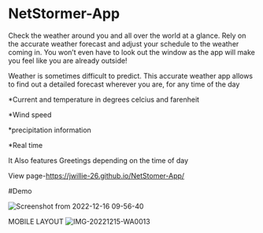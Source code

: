 # NetStormer-App

Check the weather around you and all over the world at a glance. Rely on the accurate weather forecast and adjust your schedule to the weather coming in. You won’t even have to look out the window as the app will make you feel like you are already outside!

Weather is sometimes difficult to predict. This accurate weather app allows to find out a detailed forecast wherever you are, for any time of the day 

*Current and temperature in degrees celcius and farenheit

*Wind speed 

*precipitation information

*Real time

It Also features Greetings depending on the time of day

View page-https://jwillie-26.github.io/NetStomer-App/

#Demo

![Screenshot from 2022-12-16 09-56-40](https://user-images.githubusercontent.com/105637783/208040660-efabe6d0-c47d-4a1a-80be-a349362b365b.png)



MOBILE LAYOUT
![IMG-20221215-WA0013](https://user-images.githubusercontent.com/105637783/207861203-2671a29c-ebce-491a-8e5b-a695b1250006.jpg)
